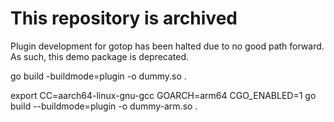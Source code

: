This repository is archived
===========================

Plugin development for gotop has been halted due to no good path forward. As
such, this demo package is deprecated.


go build -buildmode=plugin -o dummy.so .

export CC=aarch64-linux-gnu-gcc
GOARCH=arm64 CGO_ENABLED=1 go build --buildmode=plugin -o dummy-arm.so .
